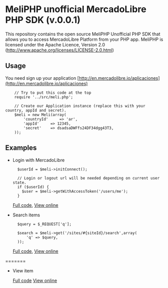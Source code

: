 MeliPHP unofficial MercadoLibre PHP SDK (v.0.0.1)
==========================

This repository contains the open source MeliPHP Unofficial PHP SDK that allows you to access MercadoLibre Platform from your PHP app. 
MeliPHP is licensed under the Apache Licence, Version 2.0
(http://www.apache.org/licenses/LICENSE-2.0.html)


Usage
-----

You need sign up your application [http://en.mercadolibre.io/aplicaciones](http://en.mercadolibre.io/aplicaciones)

		// Try to put this code at the top
		require '../src/meli.php';
	
		// Create our Application instance (replace this with your country, appId and secret).
		$meli = new Meli(array(
			'countryId' 	=> 'ar',
			'appId'  	=> 12345,
			'secret' 	=> dsadsaDWFfs24DF34dgg43T3,
		));


Examples
--------

* Login with MercadoLibre
		
		$userId = $meli->initConnect();
		
		// Login or logout url will be needed depending on current user state.
		if ($userId) {
		  $user = $meli->getWithAccessToken('/users/me');
		}

	[Full code](http://github.com/foocoders/meli-php/blob/master/examples/example_login.php),
	[View online](http://meliphp.phpfogapp.com/examples/example_login.php)

* Search items
 	
		$query = $_REQUEST['q'];
	
		$search = $meli->get('/sites/#{siteId}/search',array(
			'q' => $query,
		));
	
	[Full code](http://github.com/foocoders/meli-php/blob/master/examples/example_search.php),
	[View online](http://meliphp.phpfogapp.com/examples/example_search.php)

=======
* View item

	[Full code](http://github.com/foocoders/meli-php/blob/master/examples/example_item.php)
	[View online](http://meliphp.phpfogapp.com/examples/example_item.php)
